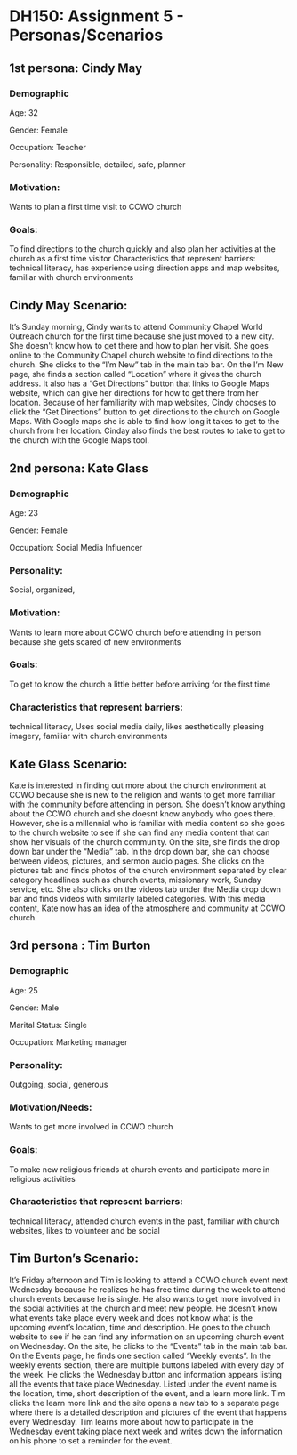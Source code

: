 # DH150: Assignment 5 - Personas/Scenarios

## 1st persona: Cindy May 

### Demographic

Age: 32

Gender: Female

Occupation: Teacher

Personality: Responsible, detailed, safe, planner

### Motivation:

Wants  to plan a first time visit to CCWO church

### Goals: 

To find directions to the church quickly and also plan her activities at the church as a first time visitor 
Characteristics that represent barriers: technical literacy, has experience using direction apps and map websites, familiar with church environments

## Cindy May Scenario: 

It’s Sunday morning, Cindy wants to attend Community Chapel World Outreach church for the first time because she just moved to a new city. She doesn't know how to get there and how to plan her visit. She goes online to the Community Chapel church website to find directions to the church. She clicks to the “I’m New” tab in the main tab bar. On the I’m New page, she finds a section called “Location” where it gives the church address. It also has a “Get Directions” button that links to Google Maps website, which can give her directions for how to get there from her location. Because of her familiarity with map websites, Cindy chooses to click the “Get Directions” button to get directions to the church on Google Maps. With Google maps she is able to find how long it takes to get to the church from her location. Cinday also finds the best routes to take to get to the church with the Google Maps tool. 


## 2nd persona: Kate Glass

### Demographic

Age: 23

Gender: Female

Occupation: Social Media Influencer

### Personality: 

Social, organized, 

### Motivation: 

Wants to learn more about CCWO church before attending in person because she gets scared of new environments

### Goals: 

To get to know the church a little better before arriving for the first time

### Characteristics that represent barriers: 

technical literacy, Uses social media daily, likes aesthetically pleasing imagery, familiar with church environments

## Kate Glass Scenario:

Kate is interested in finding out more about the church environment at CCWO because she is new to the religion and wants to get more familiar with the community before attending in person. She doesn’t know anything about the CCWO church and she doesnt know anybody who goes there. However, she is a millennial who is familiar with media content so she goes to the church website to see if she can find any media content that can show her visuals of the church community.  On the site, she finds the drop down bar under the “Media” tab. In the drop down bar, she can choose between videos, pictures, and sermon audio pages. She clicks on the pictures tab and finds photos of the church environment separated by clear category headlines such as church events, missionary work, Sunday service, etc. She also clicks on the videos tab under the Media drop down bar and finds videos with similarly labeled categories. With this media content, Kate now has an idea of the atmosphere and community at CCWO church. 

## 3rd persona : Tim Burton

### Demographic

Age: 25

Gender: Male

Marital Status: Single

Occupation: Marketing manager

### Personality: 

Outgoing, social, generous

### Motivation/Needs: 

Wants to get more involved in CCWO church

### Goals: 

To make new religious friends at church events and participate more in religious activities

### Characteristics that represent barriers:

technical literacy, attended church events in the past, familiar with church websites, likes to volunteer and be social

## Tim Burton’s Scenario: 

It’s Friday afternoon and Tim is looking to attend a CCWO church event next Wednesday because he realizes he has free time during the week to attend church events because he is single. He also wants to get more involved in the social activities at the church and meet new people. He doesn’t know what events take place every week and does not know what is the upcoming event’s location, time and description. He goes to the church website to see if he can find any information on an upcoming church event on Wednesday. On the site, he clicks to the “Events” tab in the main tab bar. On the Events page, he finds one section called “Weekly events”. In the weekly events section, there are multiple buttons labeled with every day of the week. He clicks the Wednesday button and information appears listing all the events that take place Wednesday. Listed under the event name is the location, time, short description of the event, and a learn more link.  Tim clicks the learn more link and the site opens a new tab to a separate page where there is a detailed description and pictures of the event that happens every Wednesday. Tim learns more about how to participate in the Wednesday event taking place next week and writes down the information on his phone to set a reminder for the event. 
